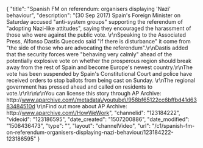{
    "title": "Spanish FM on referendum: organisers displaying 'Nazi' behaviour",
    "description": "(30 Sep 2017) Spain's Foreign Minister on Saturday accused \"anti-system groups\" supporting the referendum of \"adopting Nazi-like attitudes\", saying they encouraged the harassment of those who were against the public vote. \r\nSpeaking to the Associated Press, Alfonso Dastis Quecedo said \"if there is disturbance\" it come from \"the side of those who are advocating the referendum\".\r\nDastis added that the security forces were \"behaving very calmly\" ahead of the potentially explosive vote on whether the prosperous region should break away from the rest of Spain and become Europe's newest country.\r\nThe vote has been suspended by Spain's Constitutional Court and police have received orders to stop ballots from being cast on Sunday. \r\nThe regional government has pressed ahead and called on residents to vote.\r\n\r\n\r\nYou can license this story through AP Archive: http:\/\/www.aparchive.com\/metadata\/youtube\/958bf65122cc6bffbd41d6383484510d \r\nFind out more about AP Archive: http:\/\/www.aparchive.com\/HowWeWork",
    "channelid": "123184222",
    "videoid": "123186595",
    "date_created": "1507200886",
    "date_modified": "1508436473",
    "type": "",
    "layout": "channelVideo",
    "url": "\/c1\/spanish-fm-on-referendum-organisers-displaying-nazi-behaviour\/123184222-123186595"
}
